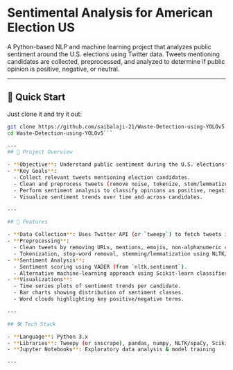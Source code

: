 # Sentimental Analysis for American Election US

A Python-based NLP and machine learning project that analyzes public sentiment around the U.S. elections using Twitter data. Tweets mentioning candidates are collected, preprocessed, and analyzed to determine if public opinion is positive, negative, or neutral.

---
## 🚀 Quick Start

Just clone it and try it out:

```bash
git clone https://github.com/saibalaji-21/Waste-Detection-using-YOLOv5.git
cd Waste-Detection-using-YOLOv5```

---
## 🧠 Project Overview

- **Objective**: Understand public sentiment during the U.S. elections by analyzing Twitter chatter.
- **Key Goals**:
  - Collect relevant tweets mentioning election candidates.
  - Clean and preprocess tweets (remove noise, tokenize, stem/lemmatize).
  - Perform sentiment analysis to classify opinions as positive, negative, or neutral.
  - Visualize sentiment trends over time and across candidates.

---

## 🚀 Features

- **Data Collection**: Uses Twitter API (or `tweepy`) to fetch tweets in real time or batch mode.
- **Preprocessing**:
  - Clean tweets by removing URLs, mentions, emojis, non-alphanumeric chars.
  - Tokenization, stop-word removal, stemming/lemmatization using NLTK/spaCy.
- **Sentiment Analysis**:
  - Sentiment scoring using VADER (from `nltk.sentiment`).
  - Alternative machine-learning approach using Scikit-learn classifiers (Logistic Regression, Naive Bayes) on TF-IDF features.
- **Visualizations**:
  - Time series plots of sentiment trends per candidate.
  - Bar charts showing distribution of sentiment classes.
  - Word clouds highlighting key positive/negative terms.

---

## 🛠️ Tech Stack

- **Language**: Python 3.x  
- **Libraries**: Tweepy (or snscrape), pandas, numpy, NLTK/spaCy, Scikit-learn, Matplotlib/Seaborn, WordCloud  
- **Jupyter Notebooks**: Exploratory data analysis & model training

---



